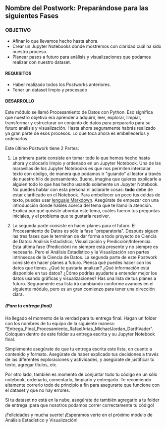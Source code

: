 ## Nombre del Postwork: Preparándose para las siguientes Fases

### OBJETIVO 

- Afinar lo que llevamos hecho hasta ahora.
- Crear un Jupyter Notebooks donde mostremos con claridad cuál ha sido nuestro proceso.
- Planear pasos a futuro para análisis y visualizaciones que podamos realizar con nuestro dataset.

#### REQUISITOS 

- Haber realizado todos los Postworks anteriores.
- Tener un dataset limpio y procesado

#### DESARROLLO

Este módulo se llamó Procesamiento de Datos con Python. Eso significa que nuestro objetivo era aprender a adquirir, leer, explorar, limpiar, transformar y estructurar un conjunto de datos para prepararlo para su futuro análisis y visualización. Hasta ahora seguramente habrás realizado ya gran parte de esos procesos. Lo que toca ahora es embellecerlos y ordenarlos.

Este último Postwork tiene 2 Partes:

1. La primera parte consiste en tomar todo lo que hemos hecho hasta ahora y colocarlo limpio y ordenado en un Jupyter Notebook. Una de las maravillas de los Jupyter Notebooks es que nos permiten intercalar texto con código, de manera que podamos ir "guiando" al lector a través de nuestro hilo de pensamiento. Bueno, imagina que quieres explicarle a alguien todo lo que has hecho usando solamente un Jupyter Notebook. No puedes hablar con esta persona ni aclararle cosas: **todo** debe de estar clarificado en el Notebook. Para embellecer un poco tus celdas de texto, puedes usar [lenguaje Markdown](https://medium.com/ibm-data-science-experience/markdown-for-jupyter-notebooks-cheatsheet-386c05aeebed). Asegúrate de empezar con una introducción donde hables acerca del tema que te llamó la atención. Explica por qué quisiste abordar este tema, cuáles fueron tus preguntas iniciales, y el problema que te gustaría resolver.

2. La segunda parte consiste en hacer planes para el futuro. El Procesamiento de Datos es sólo la fase "preparatoria". Después siguen las tres fases que le terminan de dar forma a todo proyecto de Ciencia de Datos: Análisis Estadístico, Visualización y Predicción/Inferencia. Esta última fase (Predicción) no siempre está presente y no siempre es necesaria. Pero el Análisis Estadístico y la Visualización son partes intrínsecas de la Ciencia de Datos. La segunda parte de este Postwork consiste en hacer planes a futuro. Piensa qué puedes hacer con los datos que tienes. ¿Qué te gustaría analizar? ¿Qué información está disponible en tus datos? ¿Cómo podrías ayudarte a entender mejor los datos usando gráficas y visualizaciones? Has una lista de tus planes a futuro. Seguramente esa lista irá cambiando conforme avances en el siguiente módulo, pero es un gran comienzo para tener una dirección clara.

##### (Para tu entrega final)

Ha llegado el momento de la verdad para tu entrega final. Hagan un folder con los nombres de tu equipo de la siguiente manera: "Entrega_Final_Procesamiento_RafaelArias_MichaelJordan_DarthVader". Coloquen dentro de este folder su entrega escrita y su Jupyter Notebook final.

Simplemente asegúrate de que tu entrega escrita este lista, en cuanto a contenido y formato. Asegúrate de haber explicado tus decisiones a través de las diferentes exploraciones y actividades, y asegúrate de justificar tu texto, agregar títulos, etc.

Por otro lado, también es momento de conjuntar todo tu código en un sólo notebook, ordenarlo, comentarlo, limpiarlo y entregarlo. Te recomiendo altamente correrlo todo de principio a fin para asegurarte que funcione con el dataset y que no hay errores.

Si tu dataset no está en la nube, asegúrate de también agregarlo a tu folder de entrega ¡para que nosotros podamos correr correctamente tu código!

¡Felicidades y mucha suerte! ¡Esperamos verte en el próximo módulo de Análisis Estadístico y Visualización!


